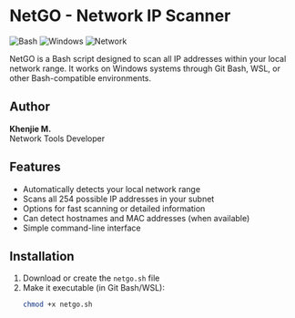 # NetGO - Network IP Scanner

![Bash](https://img.shields.io/badge/Bash-Script-blue)
![Windows](https://img.shields.io/badge/Platform-Windows-lightgrey)
![Network](https://img.shields.io/badge/Tool-Network%20Scanner-green)

NetGO is a Bash script designed to scan all IP addresses within your local network range. It works on Windows systems through Git Bash, WSL, or other Bash-compatible environments.

## Author
**Khenjie M.**  
Network Tools Developer

## Features
- Automatically detects your local network range
- Scans all 254 possible IP addresses in your subnet
- Options for fast scanning or detailed information
- Can detect hostnames and MAC addresses (when available)
- Simple command-line interface

## Installation
1. Download or create the `netgo.sh` file
2. Make it executable (in Git Bash/WSL):
   ```bash
   chmod +x netgo.sh